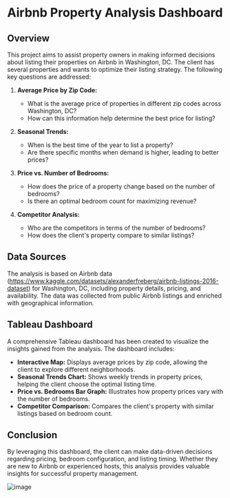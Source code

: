 # Airbnb Property Analysis Dashboard

## Overview
This project aims to assist property owners in making informed decisions about listing their properties on Airbnb in Washington, DC. The client has several properties and wants to optimize their listing strategy. The following key questions are addressed:


1. **Average Price by Zip Code:**
   - What is the average price of properties in different zip codes across Washington, DC?
   - How can this information help determine the best price for listing?

2. **Seasonal Trends:**
   - When is the best time of the year to list a property?
   - Are there specific months when demand is higher, leading to better prices?

3. **Price vs. Number of Bedrooms:**
   - How does the price of a property change based on the number of bedrooms?
   - Is there an optimal bedroom count for maximizing revenue?

4. **Competitor Analysis:**
   - Who are the competitors in terms of the number of bedrooms?
   - How does the client's property compare to similar listings?

## Data Sources
The analysis is based on Airbnb data (https://www.kaggle.com/datasets/alexanderfreberg/airbnb-listings-2016-dataset) for Washington, DC, including property details, pricing, and availability. The data was collected from public Airbnb listings and enriched with geographical information.

## Tableau Dashboard
A comprehensive Tableau dashboard has been created to visualize the insights gained from the analysis. The dashboard includes:

- **Interactive Map:** Displays average prices by zip code, allowing the client to explore different neighborhoods.
- **Seasonal Trends Chart:** Shows weekly trends in property prices, helping the client choose the optimal listing time.
- **Price vs. Bedrooms Bar Graph:** Illustrates how property prices vary with the number of bedrooms.
- **Competitor Comparison:** Compares the client's property with similar listings based on bedroom count.

## Conclusion
By leveraging this dashboard, the client can make data-driven decisions regarding pricing, bedroom configuration, and listing timing. Whether they are new to Airbnb or experienced hosts, this analysis provides valuable insights for successful property management.

![image](https://github.com/HT-2/Airbnb-Tableau-Project/assets/66489530/9a0e02dd-f2e4-45ad-9de8-78584fafb4e5)

